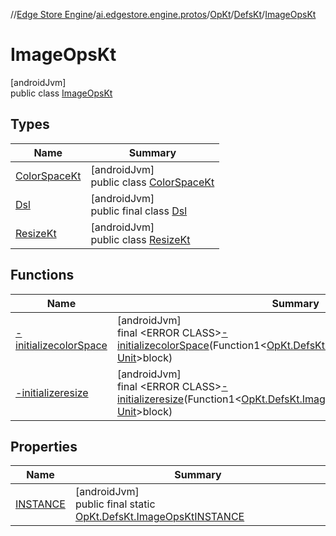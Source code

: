//[Edge Store Engine](../../../../../index.md)/[ai.edgestore.engine.protos](../../../index.md)/[OpKt](../../index.md)/[DefsKt](../index.md)/[ImageOpsKt](index.md)

# ImageOpsKt

[androidJvm]\
public class [ImageOpsKt](index.md)

## Types

| Name | Summary |
|---|---|
| [ColorSpaceKt](-color-space-kt/index.md) | [androidJvm]<br>public class [ColorSpaceKt](-color-space-kt/index.md) |
| [Dsl](-dsl/index.md) | [androidJvm]<br>public final class [Dsl](-dsl/index.md) |
| [ResizeKt](-resize-kt/index.md) | [androidJvm]<br>public class [ResizeKt](-resize-kt/index.md) |

## Functions

| Name | Summary |
|---|---|
| [-initializecolorSpace](-initializecolor-space.md) | [androidJvm]<br>final &lt;ERROR CLASS&gt;[-initializecolorSpace](-initializecolor-space.md)(Function1&lt;[OpKt.DefsKt.ImageOpsKt.ColorSpaceKt.Dsl](-color-space-kt/-dsl/index.md), [Unit](https://kotlinlang.org/api/latest/jvm/stdlib/kotlin/-unit/index.html)&gt;block) |
| [-initializeresize](-initializeresize.md) | [androidJvm]<br>final &lt;ERROR CLASS&gt;[-initializeresize](-initializeresize.md)(Function1&lt;[OpKt.DefsKt.ImageOpsKt.ResizeKt.Dsl](-resize-kt/-dsl/index.md), [Unit](https://kotlinlang.org/api/latest/jvm/stdlib/kotlin/-unit/index.html)&gt;block) |

## Properties

| Name | Summary |
|---|---|
| [INSTANCE](index.md#-152917580%2FProperties%2F-89531115) | [androidJvm]<br>public final static [OpKt.DefsKt.ImageOpsKt](index.md)[INSTANCE](index.md#-152917580%2FProperties%2F-89531115) |
